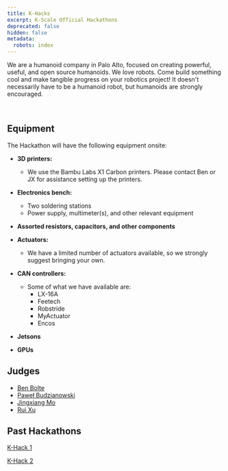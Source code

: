 ```yaml
---
title: K-Hacks
excerpt: K-Scale Official Hackathons
deprecated: false
hidden: false
metadata:
  robots: index
---
```

We are a humanoid company in Palo Alto, focused on creating powerful, useful, and open source humanoids. We love robots. Come build something cool and make tangible progress on your robotics project! It doesn't necessarily have to be a humanoid robot, but humanoids are strongly encouraged.

<br />

## Equipment

The Hackathon will have the following equipment onsite:

* **3D printers:**
  * We use the Bambu Labs X1 Carbon printers. Please contact Ben or JX for assistance setting up the printers.

* **Electronics bench:**
  * Two soldering stations
  * Power supply, multimeter(s), and other relevant equipment

* **Assorted resistors, capacitors, and other components**

* **Actuators:**
  * We have a limited number of actuators available, so we strongly suggest bringing your own.

* **CAN controllers:**
  * Some of what we have available are:
    * LX-16A
    * Feetech
    * Robstride
    * MyActuator
    * Encos

* **Jetsons**

* **GPUs**

## Judges

* [Ben Bolte](https://ben.bolte.cc)
* [Paweł Budzianowski](http://budzianowski.github.io)
* [Jingxiang Mo](https://jingxiangmo.com)
* [Rui Xu](https://www.linkedin.com/in/ruixu)

## Past Hackathons

[K-Hack 1](https://x.com/kscalelabs/status/1831050313056559431)

[K-Hack 2](https://lu.ma/khacks.0.2)